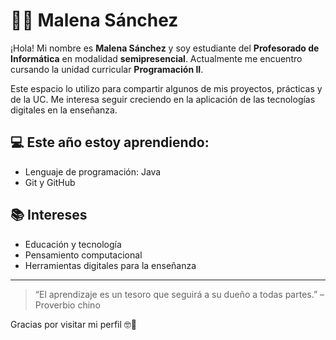 # 👩‍💻 Malena Sánchez

¡Hola! Mi nombre es **Malena Sánchez** y soy estudiante del **Profesorado de Informática** en modalidad **semipresencial**. 
Actualmente me encuentro cursando la unidad curricular **Programación II**.

Este espacio lo utilizo para compartir algunos de mis proyectos, prácticas y de la UC. 
Me interesa seguir creciendo en la aplicación de las tecnologías digitales en la enseñanza.

## 💻 Este año estoy aprendiendo:

- Lenguaje de programación: Java
- Git y GitHub

## 📚 Intereses

- Educación y tecnología
- Pensamiento computacional
- Herramientas digitales para la enseñanza

---

> “El aprendizaje es un tesoro que seguirá a su dueño a todas partes.” – Proverbio chino

Gracias por visitar mi perfil 🤓🧉
